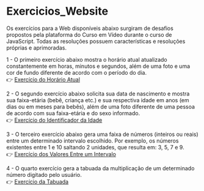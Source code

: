 # Exercicios_Website
Os exercícios para a Web disponíveis abaixo surgiram de desafios propostos pela plataforma do Curso em Vídeo durante o curso de JavaScript. Todas as resoluções possuem características e resoluções próprias e aprimoradas.

1 - O primeiro exercício abaixo mostra o horário atual atualizado constantemente em horas, minutos e segundos, além de uma foto e uma cor de fundo diferente de acordo com o período do dia.\
 👉 [Exercício do Horário Atual](https://alcides07.github.io/Exercicios_Website/1_Horario_Atual/Horario_Atual.html)


2 - O segundo exercício abaixo solicita sua data de nascimento e mostra sua faixa-etária (bebê, criança etc.) e sua respectiva idade em anos (em dias ou em meses para bebês), além de uma foto diferente de uma pessoa de acordo com sua faixa-etária e do sexo informado.\
👉 [Exercício do Identificador da Idade](https://alcides07.github.io/Exercicios_Website/2_Identificador_Idade/Identificador_Idade.html)

3 - O terceiro exercício abaixo gera uma faixa de números (inteiros ou reais) entre um determinado intervalo escolhido. Por exemplo, os números existentes entre 1 e 10 saltando 2 unidades, que resulta em: 3, 5, 7 e 9.\
👉 [Exercício dos Valores Entre um Intervalo](https://alcides07.github.io/Exercicios_Website/3_Numeros_Entre_Intervalo/Numeros_Entre_Intervalo.html)

4 - O quarto exercício gera a tabuada da multiplicação de um determinado número digitado pelo usuário.\
👉 [Exercício da Tabuada](https://alcides07.github.io/Exercicios_Website/4_Tabuada/Tabuada.html)
